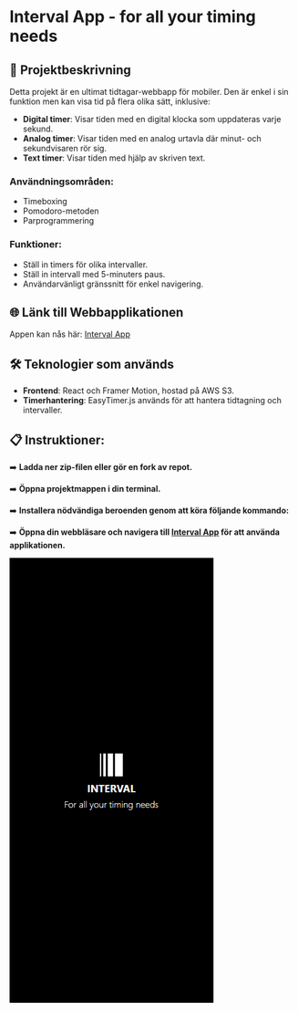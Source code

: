 # Interval App - for all your timing needs

## 📝 Projektbeskrivning
Detta projekt är en ultimat tidtagar-webbapp för mobiler. Den är enkel i sin funktion men kan visa tid på flera olika sätt, inklusive:

- **Digital timer**: Visar tiden med en digital klocka som uppdateras varje sekund.
- **Analog timer**: Visar tiden med en analog urtavla där minut- och sekundvisaren rör sig.
- **Text timer**: Visar tiden med hjälp av skriven text.

### Användningsområden:
- Timeboxing
- Pomodoro-metoden
- Parprogrammering

### Funktioner:
- Ställ in timers för olika intervaller.
- Ställ in intervall med 5-minuters paus.
- Användarvänligt gränssnitt för enkel navigering.

## 🌐 Länk till Webbapplikationen
Appen kan nås här: [Interval App](http://interval-app-timer.s3-website.eu-north-1.amazonaws.com/)

## 🛠️ Teknologier som används
- **Frontend**: React och Framer Motion, hostad på AWS S3.
- **Timerhantering**: EasyTimer.js används för att hantera tidtagning och intervaller.

## 📋 Instruktioner:
➡️ **Ladda ner zip-filen eller gör en fork av repot.**

➡️ **Öppna projektmappen i din terminal.**

➡️ **Installera nödvändiga beroenden genom att köra följande kommando:**

➡️ **Öppna din webbläsare och navigera till [Interval App](http://interval-app-timer.s3-website.eu-north-1.amazonaws.com/) för att använda applikationen.**

![Preview-image-1](/src/assets/Interval.png)